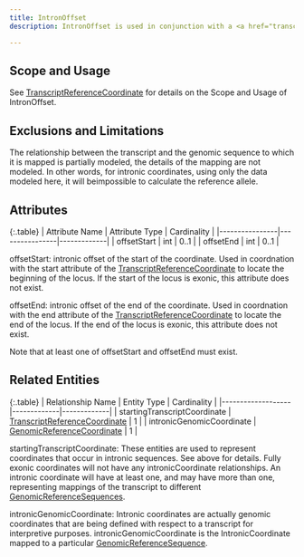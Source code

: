 ```yaml
---
title: IntronOffset 
description: IntronOffset is used in conjunction with a <a href="transcript_reference_coordinate.html">TranscriptReferenceCoordinate</a> to refer to an intronic location based on a <a href="transcript_reference_sequence.html">TranscriptReferenceSequence</a>.  

---
```


Scope and Usage
---------------

See [TranscriptReferenceCoordinate](transcript_reference_coordinate.html) for details on the Scope and Usage of IntronOffset.


Exclusions and Limitations
--------------------------

The relationship between the transcript and the genomic sequence to which it is mapped is partially modeled, the details of the mapping are not modeled.  In other words, for intronic coordinates, using only the data modeled here, it will beimpossible to calculate the reference allele.

Attributes
----------

{:.table}
| Attribute Name | Attribute Type | Cardinality |
|----------------|----------------|-------------|
|   offsetStart  |     int        |    0..1     |
|   offsetEnd    |     int        |    0..1     |

offsetStart: intronic offset of the start of the coordinate.  Used in coordnation with the start attribute of the [TranscriptReferenceCoordinate](transcript_reference_coordinate.html) to locate the beginning of the locus.  If the start of the locus is exonic, this attribute does not exist.

offsetEnd: intronic offset of the end of the coordinate.  Used in coordnation with the end attribute of the [TranscriptReferenceCoordinate](transcript_reference_coordinate.html) to locate the end of the locus.  If the end of the locus is exonic, this attribute does not exist.

Note that at least one of offsetStart and offsetEnd must exist.

Related Entities 
----------------

{:.table}
| Relationship Name | Entity Type | Cardinality |
|-------------------|-------------|-------------|
| startingTranscriptCoordinate | [TranscriptReferenceCoordinate](transcript_reference_coordinate.html) | 1 |
| intronicGenomicCoordinate | [GenomicReferenceCoordinate](genomic_reference_coordinate.html) | 1 |

startingTranscriptCoordinate: These entities are used to represent coordinates that occur in intronic sequences.   See above for details.  Fully exonic coordinates will not have any intronicCoordinate relationships.  An intronic coordinate will have at least one, and may have more than one, representing mappings of the transcript to different [GenomicReferenceSequences](genomic_reference_sequence.html).

intronicGenomicCoordinate: Intronic coordinates are actually genomic coordinates that are being defined with respect to a transcript for interpretive purposes.  intronicGenomicCoordinate is the IntronicCoordinate mapped to a particular [GenomicReferenceSequence](genomic_reference_sequence.html).
